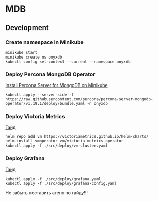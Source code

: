 # MDB

## Development

### Create namespace in Minikube

```shell
minikube start
minikube create ns onyxdb
kubectl config set-context --current --namespace onyxdb
```

### Deploy Percona MongoDB Operator

[Install Percona Server for MongoDB on Minikube](https://docs.percona.com/percona-operator-for-mongodb/minikube.html)

```shell
kubectl apply --server-side -f https://raw.githubusercontent.com/percona/percona-server-mongodb-operator/v1.19.1/deploy/bundle.yaml -n onyxdb
```

### Deploy Victoria Metrics

[Гайд](https://docs.victoriametrics.com/guides/getting-started-with-vm-operator/#) 
```shell
helm repo add vm https://victoriametrics.github.io/helm-charts/
helm install vmoperator vm/victoria-metrics-operator
kubectl apply -f ./src/deploy/vm-cluster.yaml
```

### Deploy Grafana

[Гайд](https://docs.victoriametrics.com/guides/getting-started-with-vm-operator/#)
```shell
kubectl apply -f ./src/deploy/grafana.yaml
kubectl apply -f ./src/deploy/grafana-config.yaml
```

Не забыть поставить агент по гайду!!!

